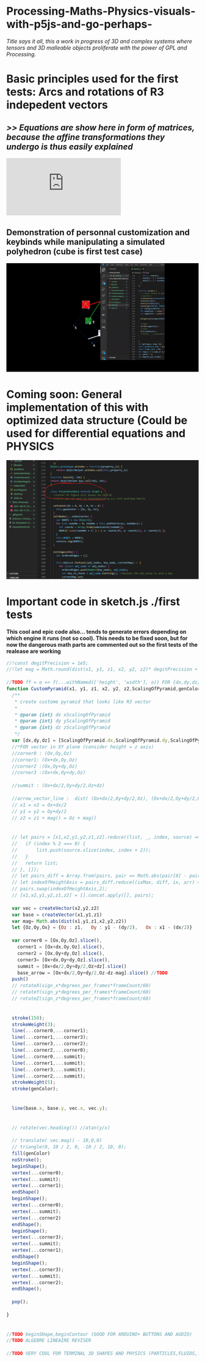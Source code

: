 # Processing-Maths-Physics-visuals-with-p5js-and-go-perhaps-
*Title says it all, this a work in progress of 3D and complex systems where tensors and 3D malleable objects proliferate with the power of GPL and Processing.*

# Basic principles used for the first tests: Arcs and rotations of R3 indepedent vectors
## *>> Equations are show here in form of matrices, because the affine transformations they undergo is thus easily explained*
![equations in forms of matrices](https://latex.codecogs.com/gif.latex?%7B%5Cdisplaystyle%20%7B%5Cbegin%7Baligned%7DR%3DR_%7Bz%7D%28%5Calpha%20%29%5C%2CR_%7By%7D%28%5Cbeta%20%29%5C%2CR_%7Bx%7D%28%5Cgamma%20%29%26%3D%7B%5Coverset%20%7B%5Ctext%7Byaw%7D%7D%7B%5Cbegin%7Bbmatrix%7D%5Ccos%20%5Calpha%20%26-%5Csin%20%5Calpha%20%260%5C%5C%5Csin%20%5Calpha%20%26%5Ccos%20%5Calpha%20%260%5C%5C0%260%261%5C%5C%5Cend%7Bbmatrix%7D%7D%7D%7B%5Coverset%20%7B%5Ctext%7Bpitch%7D%7D%7B%5Cbegin%7Bbmatrix%7D%5Ccos%20%5Cbeta%20%260%26%5Csin%20%5Cbeta%20%5C%5C0%261%260%5C%5C-%5Csin%20%5Cbeta%20%260%26%5Ccos%20%5Cbeta%20%5C%5C%5Cend%7Bbmatrix%7D%7D%7D%7B%5Coverset%20%7B%5Ctext%7Broll%7D%7D%7B%5Cbegin%7Bbmatrix%7D1%260%260%5C%5C0%26%5Ccos%20%5Cgamma%20%26-%5Csin%20%5Cgamma%20%5C%5C0%26%5Csin%20%5Cgamma%20%26%5Ccos%20%5Cgamma%20%5C%5C%5Cend%7Bbmatrix%7D%7D%7D%5C%5C%26%3D%7B%5Cbegin%7Bbmatrix%7D%5Ccos%20%5Calpha%20%5Ccos%20%5Cbeta%20%26%5Ccos%20%5Calpha%20%5Csin%20%5Cbeta%20%5Csin%20%5Cgamma%20-%5Csin%20%5Calpha%20%5Ccos%20%5Cgamma%20%26%5Ccos%20%5Calpha%20%5Csin%20%5Cbeta%20%5Ccos%20%5Cgamma%20&plus;%5Csin%20%5Calpha%20%5Csin%20%5Cgamma%20%5C%5C%5Csin%20%5Calpha%20%5Ccos%20%5Cbeta%20%26%5Csin%20%5Calpha%20%5Csin%20%5Cbeta%20%5Csin%20%5Cgamma%20&plus;%5Ccos%20%5Calpha%20%5Ccos%20%5Cgamma%20%26%5Csin%20%5Calpha%20%5Csin%20%5Cbeta%20%5Ccos%20%5Cgamma%20-%5Ccos%20%5Calpha%20%5Csin%20%5Cgamma%20%5C%5C-%5Csin%20%5Cbeta%20%26%5Ccos%20%5Cbeta%20%5Csin%20%5Cgamma%20%26%5Ccos%20%5Cbeta%20%5Ccos%20%5Cgamma%20%5C%5C%5Cend%7Bbmatrix%7D%7D%5Cend%7Baligned%7D%7D%7D) 

## Demonstration of personnal customization and keybinds while manipulating a simulated polyhedron (cube is first test case)

![asdad](https://github.com/ChiefsBestPal/Processing-Maths-Physics-visuals-with-p5js-and-go-perhaps-/blob/master/Tests%20showcase/Controls%20of%20basic%20polyhedron%20generated%20by%20pure%20math.gif)

# Coming soon: General implementation of this with optimized data structure (Could be used for differential equations and PHYSICS

![sdadsa](https://github.com/ChiefsBestPal/Processing-Maths-Physics-visuals-with-p5js-and-go-perhaps-/blob/master/Tests%20showcase/Screenshot%202021-09-17%20020024.png)

# Important code in sketch.js ./first tests
**This cool and epic code also... tends to generate errors depending on which engine it runs (not so cool). This needs to be fixed soon, but for now
the dangerous math parts are commented out so the first tests of the realease are working**
```javascript
//!const degitPrecision = 1e5;
//!let mag = Math.round(dist(x1, y1, z1, x2, y2, z2)* degitPrecision + Number.EPSILON ) / degitPrecision 

//TODO ff = o => f(...withNamed(['height', 'width'], o)) FOR {dx,dy,dz}
function CustomPyramid(x1, y1, z1, x2, y2, z2,ScalingOfPyramid,genColor){
  /**
   * create custome pyramid that looks like R3 vector
   *
   * @param {int} dx xScalingOfPyramid
   * @param {int} dy yScalingOfPyramid
   * @param {int} dz zScalingOfPyramid
   */
  var [dx,dy,dz] = [ScalingOfPyramid.dx,ScalingOfPyramid.dy,ScalingOfPyramid.dz]
  //*FOR vector in XY plane (consider height = z axis)
  //corner0 : (Ox,Oy,Oz)
  //corner1: (Ox+dx,Oy,Oz)
  //corner2 :(Ox,Oy+dy,Oz)
  //corner3 :(Ox+dx,Oy+dy,Oz)

  //summit : (Ox+dx/2,Oy+dy/2,Oz+dz)

  //arrow_vector_line :  dist( (Ox+dx/2,Oy+dy/2,Oz), (Ox+dx/2,Oy+dy/2,Oz+mag()) )
  // x1 = x2 = Ox+dx/2
  // y1 = y2 = Oy+dy/2
  // z2 = z1 + mag() = Oz + mag()


  // let pairs = [x1,x2,y1,y2,z1,z2].reduce((list, _, index, source) => {
  //   if (index % 2 === 0) {
  //       list.push(source.slice(index, index + 2));
  //   }
  //   return list;
  // }, []);
  // let pairs_diff = Array.from(pairs, pair => Math.abs(pair[0] - pair[1]) );
  // let indexOfHeightAxis = pairs_diff.reduce((ixMax, diff, ix, arr) => diff > arr[ixMax] ? ix : ixMax, 0);
  // pairs.swap(indexOfHeightAxis,2);
  // [x1,x2,y1,y2,z1,z2] = [].concat.apply([], pairs);
  
  var vec = createVector(x2,y2,z2)
  var base = createVector(x1,y1,z1)
  var mag= Math.abs(dist(x1,y1,z1,x2,y2,z2))
  let {Oz,Oy,Ox} = {Oz : z1,   Oy : y1 - (dy/2),   Ox : x1 - (dx/2)}

  var corner0 = [Ox,Oy,Oz].slice(),
    corner1 = [Ox+dx,Oy,Oz].slice(),
    corner2 = [Ox,Oy+dy,Oz].slice(),
    corner3= [Ox+dx,Oy+dy,Oz].slice(),
    summit = [Ox+dx/2,Oy+dy/2,Oz+dz].slice()
    base_arrow = [Ox+dx/2,Oy+dy/2,Oz-dz-mag].slice() //TODO
  push()
  // rotateX(sign_x*degrees_per_frames*frameCount/60)
  // rotateY(sign_y*degrees_per_frames*frameCount/60)
  // rotateZ(sign_z*degrees_per_frames*frameCount/60)

  
  stroke(150);
  strokeWeight(3);
  line(...corner0,...corner1);
  line(...corner1,...corner3);
  line(...corner3,...corner2);
  line(...corner2,...corner0);
  line(...corner0,...summit);
  line(...corner1,...summit);
  line(...corner3,...summit);
  line(...corner2,...summit); 
  strokeWeight(5);
  stroke(genColor);

  
  line(base.x, base.y, vec.x, vec.y);


  // rotate(vec.heading()) //atan(y/x)
  
  // translate( vec.mag() - 10,0,0)
  // triangle(0, 10 / 2, 0, -10 / 2, 10, 0);
  fill(genColor)
  noStroke();
  beginShape();
  vertex(...corner0);
  vertex(...summit);
  vertex(...corner1);
  endShape()
  beginShape();
  vertex(...corner0);
  vertex(...summit);
  vertex(...corner2)
  endShape();
  beginShape();
  vertex(...corner3);
  vertex(...summit);
  vertex(...corner1);
  endShape()
  beginShape();
  vertex(...corner3);
  vertex(...summit);
  vertex(...corner2);
  endShape();

  pop();

}


//TODO beginSHape,beginContour (GOOD FOR ARDUINO+ BUTTONS AND AUDIO)
//TODO ALGEBRE LINEAIRE REVISER

//TODO VERY COOL FOR TERMINAL 3D SHAPES AND PHYSICS (PARTICLES,FLUIDS,...)
```
